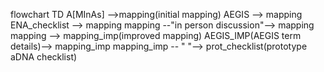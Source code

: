 flowchart TD
    A[MInAs] -->mapping(initial mapping)
    AEGIS --> mapping
    ENA_checklist --> mapping
    mapping --"in person discussion"--> mapping
    mapping --> mapping_imp(improved mapping)
    AEGIS_IMP(AEGIS term details)--> mapping_imp
    mapping_imp -- "  "--> prot_checklist(prototype aDNA checklist)

